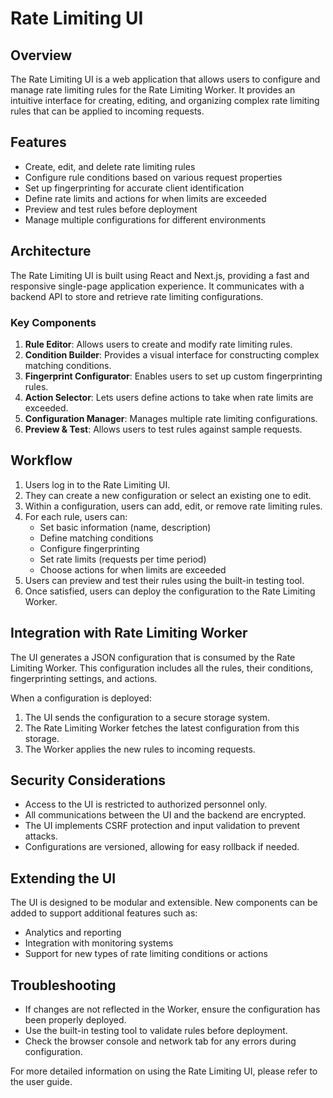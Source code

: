 # Rate Limiting UI

## Overview

The Rate Limiting UI is a web application that allows users to configure and manage rate limiting rules for the Rate Limiting Worker. It provides an intuitive interface for creating, editing, and organizing complex rate limiting rules that can be applied to incoming requests.

## Features

- Create, edit, and delete rate limiting rules
- Configure rule conditions based on various request properties
- Set up fingerprinting for accurate client identification
- Define rate limits and actions for when limits are exceeded
- Preview and test rules before deployment
- Manage multiple configurations for different environments

## Architecture

The Rate Limiting UI is built using React and Next.js, providing a fast and responsive single-page application experience. It communicates with a backend API to store and retrieve rate limiting configurations.

### Key Components

1. **Rule Editor**: Allows users to create and modify rate limiting rules.
2. **Condition Builder**: Provides a visual interface for constructing complex matching conditions.
3. **Fingerprint Configurator**: Enables users to set up custom fingerprinting rules.
4. **Action Selector**: Lets users define actions to take when rate limits are exceeded.
5. **Configuration Manager**: Manages multiple rate limiting configurations.
6. **Preview & Test**: Allows users to test rules against sample requests.

## Workflow

1. Users log in to the Rate Limiting UI.
2. They can create a new configuration or select an existing one to edit.
3. Within a configuration, users can add, edit, or remove rate limiting rules.
4. For each rule, users can:
   - Set basic information (name, description)
   - Define matching conditions
   - Configure fingerprinting
   - Set rate limits (requests per time period)
   - Choose actions for when limits are exceeded
5. Users can preview and test their rules using the built-in testing tool.
6. Once satisfied, users can deploy the configuration to the Rate Limiting Worker.

## Integration with Rate Limiting Worker

The UI generates a JSON configuration that is consumed by the Rate Limiting Worker. This configuration includes all the rules, their conditions, fingerprinting settings, and actions.

When a configuration is deployed:
1. The UI sends the configuration to a secure storage system.
2. The Rate Limiting Worker fetches the latest configuration from this storage.
3. The Worker applies the new rules to incoming requests.

## Security Considerations

- Access to the UI is restricted to authorized personnel only.
- All communications between the UI and the backend are encrypted.
- The UI implements CSRF protection and input validation to prevent attacks.
- Configurations are versioned, allowing for easy rollback if needed.

## Extending the UI

The UI is designed to be modular and extensible. New components can be added to support additional features such as:
- Analytics and reporting
- Integration with monitoring systems
- Support for new types of rate limiting conditions or actions

## Troubleshooting

- If changes are not reflected in the Worker, ensure the configuration has been properly deployed.
- Use the built-in testing tool to validate rules before deployment.
- Check the browser console and network tab for any errors during configuration.

For more detailed information on using the Rate Limiting UI, please refer to the user guide.
